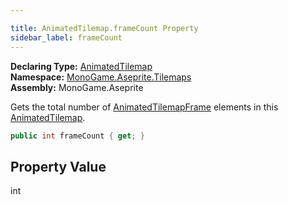 ```yaml
---

title: AnimatedTilemap.frameCount Property
sidebar_label: frameCount
---
```

**Declaring Type:** [AnimatedTilemap](../)  
**Namespace:** [MonoGame.Aseprite.Tilemaps](../../)  
**Assembly:** MonoGame.Aseprite

Gets the total number of [AnimatedTilemapFrame](../../AnimatedTilemapFrame/) elements in this [AnimatedTilemap](../).

```csharp
public int frameCount { get; }
```

## Property Value

int


